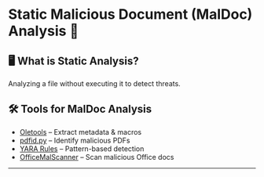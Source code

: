 # Static Malicious Document (MalDoc) Analysis 📑

## 🖥 What is Static Analysis?
Analyzing a file without executing it to detect threats.

## 🛠 Tools for MalDoc Analysis
- [Oletools](https://github.com/decalage2/oletools) – Extract metadata & macros
- [pdfid.py](https://blog.didierstevens.com/programs/pdf-tools/) – Identify malicious PDFs
- [YARA Rules](https://virustotal.github.io/yara/) – Pattern-based detection
- [OfficeMalScanner](http://www.reconstructer.org/) – Scan malicious Office docs

---
